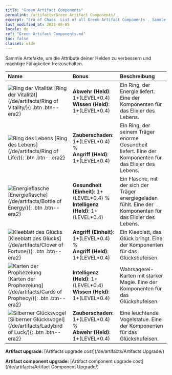```yaml
---
title: "Green Artifact Components"
permalink: /artifacts/Green Artifact Components/
excerpt: "Era of Chaos  List of all Green Artifact Components . Sammle Artefakte, um die Attribute deiner Helden zu verbessern und mächtige Fähigkeiten freizuschalten."
last_modified_at: 2021-05-05
locale: de
ref: "Green Artifact Components.md"
toc: false
classes: wide
---
```


  Sammle Artefakte, um die Attribute deiner Helden zu verbessern und mächtige Fähigkeiten freizuschalten.

  |     Name    |   Bonus | Beschreibung | 
  |:------------|:--------|:------------| 
 | ![Ring der Vitalität](/images/t/artifact_40111.png) [Ring der Vitalität](/de/artifacts/Ring of Vitality/){: .btn .btn--era2} | **Abwehr (Held)**: 1+(LEVEL\*0.4)<br/>**Wissen (Held)**: 1+(LEVEL\*0.4) | Ein Ring, der Energie liefert. Eine der Komponenten für das Elixier des Lebens. | 
 | ![Ring des Lebens](/images/t/artifact_40112.png) [Ring des Lebens](/de/artifacts/Ring of Life/){: .btn .btn--era2} | **Zauberschaden**: 1+(LEVEL\*0.4) %<br/>**Angriff (Held)**: 1+(LEVEL\*0.4) | Ein Ring, der seinem Träger enorme Gesundheit liefert. Eine der Komponenten für das Elixier des Lebens. | 
 | ![Energieflasche](/images/t/artifact_40113.png) [Energieflasche](/de/artifacts/Bottle of Energy/){: .btn .btn--era2} | **Gesundheit (Einheit)**: 1+(LEVEL\*0.4) %<br/>**Intelligenz (Held)**: 1+(LEVEL\*0.4) | Ein Flasche, mit der sich der Träger energiegeladen fühlt. Eine der Komponenten für das Elixier des Lebens. | 
 | ![Kleeblatt des Glücks](/images/t/artifact_40121.png) [Kleeblatt des Glücks](/de/artifacts/Clover of Fortune/){: .btn .btn--era2} | **Angriff (Einheit)**: 1+(LEVEL\*0.4) %<br/>**Angriff (Held)**: 1+(LEVEL\*0.4) | Ein Kleeblatt, das Glück bringt. Eine der Komponenten für das Glückshufeisen. | 
 | ![Karten der Prophezeiung](/images/t/artifact_40122.png) [Karten der Prophezeiung](/de/artifacts/Cards of Prophecy/){: .btn .btn--era2} | **Intelligenz (Held)**: 1+(LEVEL\*0.4)<br/>**Wissen (Held)**: 1+(LEVEL\*0.4) | Wahrsagerei-Karten mit starker Magie. Eine der Komponenten für das Glückshufeisen. | 
 | ![Silberner Glücksvogel](/images/t/artifact_40123.png) [Silberner Glücksvogel](/de/artifacts/Ladybird of Luck/){: .btn .btn--era2} | **Zauberschaden**: 1+(LEVEL\*0.4) %<br/>**Abwehr (Held)**: 1+(LEVEL\*0.4) | Eine leuchtende Vogelstatue. Eine der Komponenten für das Glückshufeisen. | 


  **Artifact upgrade:** [Artifacts upgrade cost](/de/artifacts/Artifacts Upgrade/)

 **Artifact component upgrade:** [Artifact component upgrade cost](/de/artifacts/Artifact Component Upgrade/)

